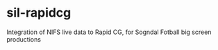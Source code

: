 # sil-rapidcg
Integration of NIFS live data to Rapid CG, for Sogndal Fotball big screen productions
